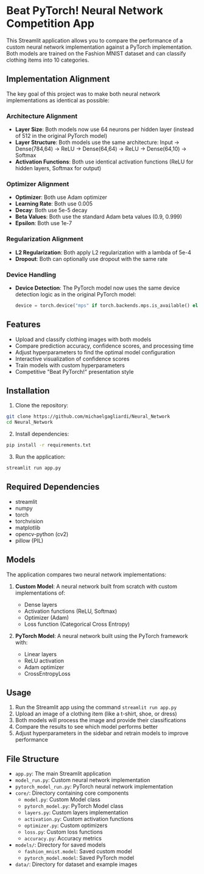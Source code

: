 # Beat PyTorch! Neural Network Competition App

This Streamlit application allows you to compare the performance of a custom neural network implementation against a PyTorch implementation. Both models are trained on the Fashion MNIST dataset and can classify clothing items into 10 categories.

## Implementation Alignment

The key goal of this project was to make both neural network implementations as identical as possible:

### Architecture Alignment
- **Layer Size**: Both models now use 64 neurons per hidden layer (instead of 512 in the original PyTorch model)
- **Layer Structure**: Both models use the same architecture: Input -> Dense(784,64) -> ReLU -> Dense(64,64) -> ReLU -> Dense(64,10) -> Softmax
- **Activation Functions**: Both use identical activation functions (ReLU for hidden layers, Softmax for output)

### Optimizer Alignment
- **Optimizer**: Both use Adam optimizer
- **Learning Rate**: Both use 0.005
- **Decay**: Both use 5e-5 decay
- **Beta Values**: Both use the standard Adam beta values (0.9, 0.999)
- **Epsilon**: Both use 1e-7

### Regularization Alignment
- **L2 Regularization**: Both apply L2 regularization with a lambda of 5e-4
- **Dropout**: Both can optionally use dropout with the same rate

### Device Handling
- **Device Detection**: The PyTorch model now uses the same device detection logic as in the original PyTorch model:
  ```python
  device = torch.device("mps" if torch.backends.mps.is_available() else "cpu")
  ```

## Features

- Upload and classify clothing images with both models
- Compare prediction accuracy, confidence scores, and processing time
- Adjust hyperparameters to find the optimal model configuration
- Interactive visualization of confidence scores
- Train models with custom hyperparameters
- Competitive "Beat PyTorch!" presentation style

## Installation

1. Clone the repository:
```bash
git clone https://github.com/michaelgagliardi/Neural_Network
cd Neural_Network
```

2. Install dependencies:
```bash
pip install -r requirements.txt
```

3. Run the application:
```bash
streamlit run app.py
```

## Required Dependencies

- streamlit
- numpy
- torch
- torchvision
- matplotlib
- opencv-python (cv2)
- pillow (PIL)

## Models

The application compares two neural network implementations:

1. **Custom Model**: A neural network built from scratch with custom implementations of:
   - Dense layers
   - Activation functions (ReLU, Softmax)
   - Optimizer (Adam)
   - Loss function (Categorical Cross Entropy)

2. **PyTorch Model**: A neural network built using the PyTorch framework with:
   - Linear layers
   - ReLU activation
   - Adam optimizer
   - CrossEntropyLoss

## Usage

1. Run the Streamlit app using the command `streamlit run app.py`
2. Upload an image of a clothing item (like a t-shirt, shoe, or dress)
3. Both models will process the image and provide their classifications
4. Compare the results to see which model performs better
5. Adjust hyperparameters in the sidebar and retrain models to improve performance

## File Structure

- `app.py`: The main Streamlit application
- `model_run.py`: Custom neural network implementation
- `pytorch_model_run.py`: PyTorch neural network implementation
- `core/`: Directory containing core components
  - `model.py`: Custom Model class
  - `pytorch_model.py`: PyTorch Model class
  - `layers.py`: Custom layers implementation
  - `activation.py`: Custom activation functions
  - `optimizer.py`: Custom optimizers
  - `loss.py`: Custom loss functions
  - `accuracy.py`: Accuracy metrics
- `models/`: Directory for saved models
  - `fashion_mnist.model`: Saved custom model
  - `pytorch_model.model`: Saved PyTorch model
- `data/`: Directory for dataset and example images

